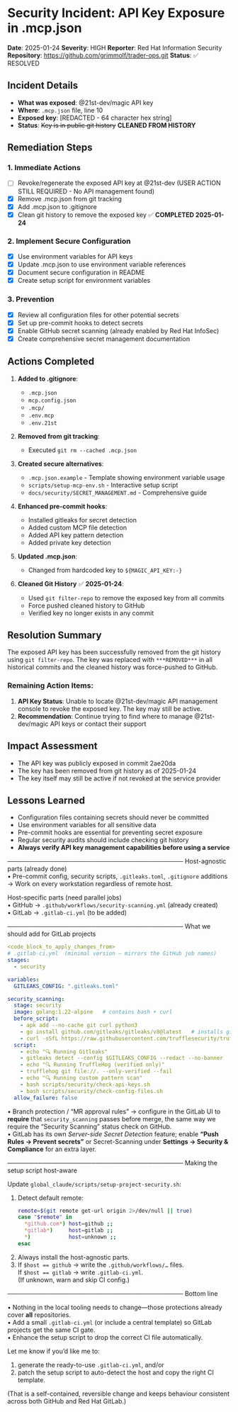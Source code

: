 # Security Incident: API Key Exposure in .mcp.json

**Date**: 2025-01-24
**Severity**: HIGH
**Reporter**: Red Hat Information Security
**Repository**: https://github.com/grimmolf/trader-ops.git
**Status**: ✅ RESOLVED

## Incident Details

- **What was exposed**: @21st-dev/magic API key
- **Where**: `.mcp.json` file, line 10
- **Exposed key**: [REDACTED - 64 character hex string]
- **Status**: ~~Key is in public git history~~ **CLEANED FROM HISTORY**

## Remediation Steps

### 1. Immediate Actions
- [ ] Revoke/regenerate the exposed API key at @21st-dev (USER ACTION STILL REQUIRED - No API management found)
- [x] Remove .mcp.json from git tracking
- [x] Add .mcp.json to .gitignore
- [x] Clean git history to remove the exposed key ✅ **COMPLETED 2025-01-24**

### 2. Implement Secure Configuration
- [x] Use environment variables for API keys
- [x] Update .mcp.json to use environment variable references
- [x] Document secure configuration in README
- [x] Create setup script for environment variables

### 3. Prevention
- [x] Review all configuration files for other potential secrets
- [x] Set up pre-commit hooks to detect secrets
- [x] Enable GitHub secret scanning (already enabled by Red Hat InfoSec)
- [x] Create comprehensive secret management documentation

## Actions Completed

1. **Added to .gitignore**:
   - `.mcp.json`
   - `mcp.config.json`
   - `.mcp/`
   - `.env.mcp`
   - `.env.21st`

2. **Removed from git tracking**:
   - Executed `git rm --cached .mcp.json`

3. **Created secure alternatives**:
   - `.mcp.json.example` - Template showing environment variable usage
   - `scripts/setup-mcp-env.sh` - Interactive setup script
   - `docs/security/SECRET_MANAGEMENT.md` - Comprehensive guide

4. **Enhanced pre-commit hooks**:
   - Installed gitleaks for secret detection
   - Added custom MCP file detection
   - Added API key pattern detection
   - Added private key detection

5. **Updated .mcp.json**:
   - Changed from hardcoded key to `${MAGIC_API_KEY:-}`

6. **Cleaned Git History** ✅ **2025-01-24**:
   - Used `git filter-repo` to remove the exposed key from all commits
   - Force pushed cleaned history to GitHub
   - Verified key no longer exists in any commit

## Resolution Summary

The exposed API key has been successfully removed from the git history using `git filter-repo`. The key was replaced with `***REMOVED***` in all historical commits and the cleaned history was force-pushed to GitHub.

### Remaining Action Items:
1. **API Key Status**: Unable to locate @21st-dev/magic API management console to revoke the exposed key. The key may still be active.
2. **Recommendation**: Continue trying to find where to manage @21st-dev/magic API keys or contact their support

## Impact Assessment
- The API key was publicly exposed in commit 2ae20da
- The key has been removed from git history as of 2025-01-24
- The key itself may still be active if not revoked at the service provider

## Lessons Learned
- Configuration files containing secrets should never be committed
- Use environment variables for all sensitive data
- Pre-commit hooks are essential for preventing secret exposure
- Regular security audits should include checking git history
- **Always verify API key management capabilities before using a service** 

────────────────────────────────────────
Host-agnostic parts (already done)  
• Pre-commit config, security scripts, `.gitleaks.toml`, `.gitignore` additions  
→ Work on every workstation regardless of remote host.  

Host-specific parts (need parallel jobs)  
• GitHub → `.github/workflows/security-scanning.yml` (already created)  
• GitLab → `.gitlab-ci.yml` (to be added)

────────────────────────────────────────
What we should add for GitLab projects

```yaml
<code_block_to_apply_changes_from>
# .gitlab-ci.yml  (minimal version – mirrors the GitHub job names)
stages:
  - security

variables:
  GITLEAKS_CONFIG: ".gitleaks.toml"

security_scanning:
  stage: security
  image: golang:1.22-alpine   # contains bash + curl
  before_script:
    - apk add --no-cache git curl python3
    - go install github.com/gitleaks/gitleaks/v8@latest   # installs gitleaks
    - curl -sSfL https://raw.githubusercontent.com/trufflesecurity/trufflehog/main/scripts/install.sh | sh -s -- -b /usr/local/bin
  script:
    - echo "🔍 Running Gitleaks"
    - gitleaks detect --config $GITLEAKS_CONFIG --redact --no-banner
    - echo "🔍 Running TruffleHog (verified only)"
    - trufflehog git file://. --only-verified --fail
    - echo "🔍 Running custom pattern scan"
    - bash scripts/security/check-api-keys.sh
    - bash scripts/security/check-config-files.sh
  allow_failure: false
```

• Branch protection / “MR approval rules” → configure in the GitLab UI to **require** that `security_scanning` passes before merge, the same way we require the “Security Scanning” status check on GitHub.  
• GitLab has its own *Server-side Secret Detection* feature; enable **“Push Rules → Prevent secrets”** or Secret-Scanning under **Settings → Security & Compliance** for an extra layer.

────────────────────────────────────────
Making the setup script host-aware

Update `global_claude/scripts/setup-project-security.sh`:

1. Detect default remote:  
   ```bash
   remote=$(git remote get-url origin 2>/dev/null || true)
   case "$remote" in
     *github.com*) host=github ;;
     *gitlab*)     host=gitlab ;;
     *)            host=unknown ;;
   esac
   ```
2. Always install the host-agnostic parts.  
3. If `$host == github` → write the `.github/workflows/…` files.  
   If `$host == gitlab` → write `.gitlab-ci.yml`.  
   (If unknown, warn and skip CI config.)

────────────────────────────────────────
Bottom line

• Nothing in the local tooling needs to change—those protections already cover **all** repositories.  
• Add a small `.gitlab-ci.yml` (or include a central template) so GitLab projects get the same CI gate.  
• Enhance the setup script to drop the correct CI file automatically.

Let me know if you’d like me to:

1. generate the ready-to-use `.gitlab-ci.yml`, and/or  
2. patch the setup script to auto-detect the host and copy the right CI template.

(That is a self-contained, reversible change and keeps behaviour consistent across both GitHub and Red Hat GitLab.) 